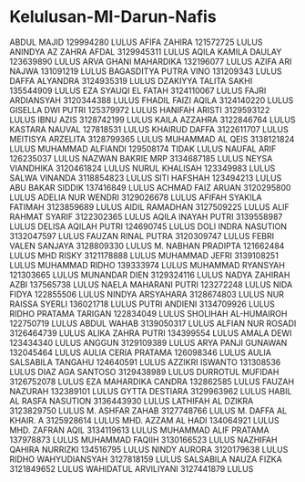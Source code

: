 # Kelulusan-MI-Darun-Nafis 
ABDUL MAJID	129994280	LULUS
AFIFA ZAHIRA	121572725	LULUS
ANINDYA AZ ZAHRA AFDAL	3129945311	LULUS
AQILA KAMILA DAULAY	123639890	LULUS
ARVA GHANI MAHARDIKA	132196077	LULUS
AZIFA ARI NAJWA	131091219	LULUS
BAGASDITYA PUTRA VINO	131209343	LULUS
DAFFA ALYANDRA	3124935319	LULUS
DZAKIYYA TALITA SAKHI	135544909	LULUS
EZA SYAUQI EL FATAH	3124110067	LULUS
FAJRI ARDIANSYAH	3120344388	LULUS
FHADIL FAIZI AQILA	3124140220	LULUS
GISELLA DWI PUTRI	125379972	LULUS
HANIFAH ARISTI	3129593122	LULUS
IBNU AZIS	3128742199	LULUS
KAILA AZZAHRA	3122846764	LULUS
KASTARA NAUVAL	127818531	LULUS
KHAIRUD DAFFA	3122611707	LULUS
MEITISYA ARZELITA	3128799365	LULUS
MUHAMMAD AL QEIS	3138121824	LULUS
MUHAMMAD ALFIANDI	129508174	TIDAK LULUS
NAUFAL ARIF	126235037	LULUS
NAZWAN BAKRIE MRP	3134687185	LULUS
NEYSA VIANDHIKA	3120461824	LULUS
NURUL KHALISAH	123349983	LULUS
SALWA VINANDA	3118854823	LULUS
SITI HAFSHAH	123494213	LULUS
ABU BAKAR SIDDIK	137416849	LULUS
ACHMAD FAIZ ARUAN	3120295800	LULUS
ADELIA NUR WENDRI	3129026678	LULUS
AFIFAH SYAKILA FATIMAH	3123859689	LULUS
AIDIL RAMADHAN	3127509225	LULUS
ALIF RAHMAT SYARIF	3122302365	LULUS
AQILA INAYAH PUTRI	3139558987	LULUS
DELISA AQILAH PUTRI	124690745	LULUS
DOLI INDRA NASUTION	3132047597	LULUS
FAUZAN RINAL PUTRA	3120309747	LULUS
FEBRI VALEN SANJAYA	3128809330	LULUS
M. NABHAN PRADIPTA	121662484	LULUS
MHD RISKY	3121178888	LULUS
MUHAMMAD JEFRI	3139108251	LULUS
MUHAMMAD RIDHO	139333974	LULUS
MUHAMMAD RYANSYAH	121303665	LULUS
MUNANDAR DIEN	3129324116	LULUS
NADYA ZAHIRAH AZBI	137565738	LULUS
NAELA MAHARANI PUTRI	123272248	LULUS
NIDA FIDYA	122855506	LULUS
NINDYA ARSYAHARA	3128674803	LULUS
NUR RAISSA SYERLI	136021718	LULUS
PUTRI ANDIENI	3134709926	LULUS
RIDHO PRATAMA TARIGAN	122834049	LULUS
SHOLIHAH AL-HUMAIROH	122750719	LULUS
ABDUL WAHAB	3139050317	LULUS
ALFIAN NUR ROSADI	3126464739	LULUS
ALIKA ZAHRA PUTRI	134399554	LULUS
AMALA DEWI	123434340	LULUS
ANGGUN	3129109389	LULUS
ARYA PANJI GUNAWAN	132045464	LULUS
AULIA CERIA PRATAMA	126098346	LULUS
AULIA SALSABILA TANGAHU	124640591	LULUS
AZZIKRI ISWANTO	131308536	LULUS
DIAZ AGA SANTOSO	3129438989	LULUS
DURROTUL MUFIDAH	3126752078	LULUS
EZA MAHARDIKA CANDRA	132862585	LULUS
FAUZAH NAZURAH	132389101	LULUS
GYTTA DESTIARA	3129963962	LULUS
HABIL AL RASFA NASUTION	3136443930	LULUS
LATHIFAH AL DZIKRA	3123829750	LULUS
M. ASHFAR ZAHAB	3127748766	LULUS
M. DAFFA AL KHAIR. A	3125928614	LULUS
MHD. AZZAM AL HADI	134064921	LULUS
MHD. ZAFRAN AQIL	3134119613	LULUS
MUHAMMAD ALIF PRATAMA	137978873	LULUS
MUHAMMAD FAQIIH	3130166523	LULUS
NAZHIFAH QAHIRA NURRIZKI	134516795	LULUS
NINDY AURORA	3120179638	LULUS
RIDHO WAHYUDIANSYAH	3127818159	LULUS
SALSABILA NAUZA FIZKA	3121849652	LULUS
WAHIDATUL ARVILIYANI	3127441879	LULUS

